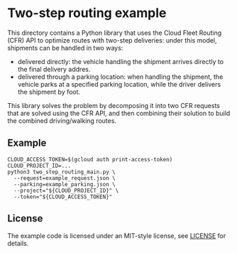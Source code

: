 # Two-step routing example

This directory contains a Python library that uses the Cloud Fleet Routing (CFR)
API to optimize routes with two-step deliveries: under this model, shipments can
be handled in two ways:
- delivered directly: the vehicle handling the shipment arrives directly to the
  final delivery addres.
- delivered through a parking location: when handling the shipment, the vehicle
  parks at a specified parking location, while the driver delivers the shipment
  by foot.

This library solves the problem by decomposing it into two CFR requests that are
solved using the CFR API, and then combining their solution to build the
combined driving/walking routes.

## Example

```
CLOUD_ACCESS_TOKEN=$(gcloud auth print-access-token)
CLOUD_PROJECT_ID=...
python3 two_step_routing_main.py \
  --request=example_request.json \
  --parking=example_parking.json \
  --project="${CLOUD_PROJECT_ID}" \
  --token="${CLOUD_ACCESS_TOKEN}"
```

## License

The example code is licensed under an MIT-style license, see
[LICENSE](../../LICENSE) for details.
